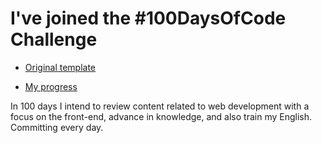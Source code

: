# I've joined the #100DaysOfCode Challenge

- [Original template](https://github.com/kallaway/100-days-of-code)

- [My progress](log.md)

In 100 days I intend to review content related to web development with a focus on the front-end, advance in knowledge, and also train my English. Committing every day.
